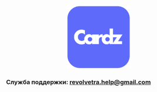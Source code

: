 <p align="center">
  <img class = "plants" width="175px" src = "documentation/img/Cardz.png" >
</p>

### Служба поддержки: revolvetra.help@gmail.com
